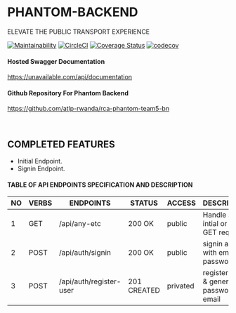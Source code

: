 # PHANTOM-BACKEND

ELEVATE THE PUBLIC TRANSPORT EXPERIENCE

[![Maintainability](https://api.codeclimate.com/v1/badges/bc1821d415fdc0f19d72/maintainability)](https://codeclimate.com/github/atlp-rwanda/rca-phantom-team5-bn/maintainability)
[![CircleCI](https://dl.circleci.com/status-badge/img/gh/atlp-rwanda/rca-phantom-team5-bn/tree/develop.svg?style=svg)](https://dl.circleci.com/status-badge/redirect/gh/atlp-rwanda/rca-phantom-team5-bn/tree/develop)
[![Coverage Status](https://coveralls.io/repos/github/atlp-rwanda/rca-phantom-team5-bn/badge.svg?branch=develop)](https://coveralls.io/github/atlp-rwanda/rca-phantom-team5-bn?branch=develop)
[![codecov](https://codecov.io/gh/atlp-rwanda/rca-phantom-team5-bn/branch/develop/graph/badge.svg?token=6QCWS8ES5Q)](https://codecov.io/gh/atlp-rwanda/rca-phantom-team5-bn)

#### Hosted Swagger Documentation

https://unavailable.com/api/documentation

#### Github Repository For Phantom Backend

https://github.com/atlp-rwanda/rca-phantom-team5-bn


<br>

## COMPLETED FEATURES

- Initial Endpoint.
- Signin Endpoint.


#### TABLE OF API ENDPOINTS SPECIFICATION AND DESCRIPTION


|NO  | VERBS  | ENDPOINTS                            | STATUS       | ACCESS      | DESCRIPTION                                |
|----|--------|--------------------------------------|--------------|-------------|--------------------------------------------|
| 1  | GET    | /api/any-etc                         | 200 OK       | public      | Handle all intial or wrong GET requests    |
| 2  | POST   | /api/auth/signin                     | 200 OK       | public      | signin a user with email and password      |
| 3  | POST   | /api/auth/register-user              | 201 CREATED  | privated    | register user & generate password in email |
